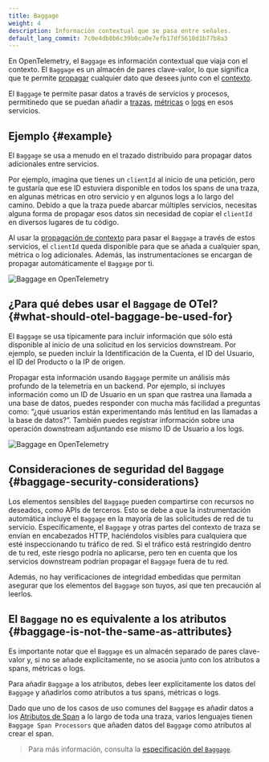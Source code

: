 ```yaml
---
title: Baggage
weight: 4
description: Información contextual que se pasa entre señales.
default_lang_commit: 7c0e4db0b6c39b0ca0e7efb17df5610d1b77b8a3
---
```


En OpenTelemetry, el `Baggage` es información contextual que viaja con el
contexto. El `Baggage` es un almacén de pares clave-valor, lo que significa que
te permite [propagar](../../context-propagation/#propagation) cualquier dato que
desees junto con el [contexto](../../context-propagation/#context).

El `Baggage` te permite pasar datos a través de servicios y procesos,
permitinedo que se puedan añadir a [trazas](../traces/), [métricas](../metrics/)
o [logs](../logs/) en esos servicios.

## Ejemplo {#example}

El `Baggage` se usa a menudo en el trazado distribuido para propagar datos
adicionales entre servicios.

Por ejemplo, imagina que tienes un `clientId` al inicio de una petición, pero te
gustaría que ese ID estuviera disponible en todos los spans de una traza, en
algunas métricas en otro servicio y en algunos logs a lo largo del camino.
Debido a que la traza puede abarcar múltiples servicios, necesitas alguna forma
de propagar esos datos sin necesidad de copiar el `clientId` en diversos lugares
de tu código.

Al usar la [propagación de contexto](../traces/#context-propagation) para pasar
el `Baggage` a través de estos servicios, el `clientId` queda disponible para
que se añada a cualquier span, métrica o log adicionales. Además, las
instrumentaciones se encargan de propagar automáticamente el `Baggage` por ti.

![Baggage en OpenTelemetry](../otel-baggage.svg)

## ¿Para qué debes usar el `Baggage` de OTel? {#what-should-otel-baggage-be-used-for}

El `Baggage` se usa típicamente para incluir información que sólo está
disponible al inicio de una solicitud en los servicios downstream. Por ejemplo,
se pueden incluir la Identificación de la Cuenta, el ID del Usuario, el ID del
Producto o la IP de origen.

Propagar esta información usando `Baggage` permite un análisis más profundo de
la telemetría en un backend. Por ejemplo, si incluyes información como un ID de
Usuario en un span que rastrea una llamada a una base de datos, puedes responder
con mucha más facilidad a preguntas como: “¿qué usuarios están experimentando
más lentitud en las llamadas a la base de datos?”. También puedes registrar
información sobre una operación downstream adjuntando ese mismo ID de Usuario a
los logs.

![Baggage en OpenTelemetry](../otel-baggage-2.svg)

## Consideraciones de seguridad del `Baggage` {#baggage-security-considerations}

Los elementos sensibles del `Baggage` pueden compartirse con recursos no
deseados, como APIs de terceros. Esto se debe a que la instrumentación
automática incluye el `Baggage` en la mayoría de las solicitudes de red de tu
servicio. Específicamente, el `Baggage` y otras partes del contexto de traza se
envían en encabezados HTTP, haciéndolos visibles para cualquiera que esté
inspeccionando tu tráfico de red. Si el tráfico está restringido dentro de tu
red, este riesgo podría no aplicarse, pero ten en cuenta que los servicios
downstream podrían propagar el `Baggage` fuera de tu red.

Además, no hay verificaciones de integridad embedidas que permitan asegurar que
los elementos del `Baggage` son tuyos, así que ten precaución al leerlos.

## El `Baggage` no es equivalente a los atributos {#baggage-is-not-the-same-as-attributes}

Es importante notar que el `Baggage` es un almacén separado de pares clave-valor
y, si no se añade explícitamente, no se asocia junto con los atributos a spans,
métricas o logs.

Para añadir `Baggage` a los atributos, debes leer explícitamente los datos del
`Baggage` y añadirlos como atributos a tus spans, métricas o logs.

Dado que uno de los casos de uso comunes del `Baggage` es añadir datos a los
[Atributos de Span](../traces/#attributes) a lo largo de toda una traza, varios
lenguajes tienen `Baggage Span Processors` que añaden datos del `Baggage` como
atributos al crear el span.

> Para más información, consulta la [especificación del
> `Baggage`][baggage specification].

[baggage specification]: /docs/specs/otel/overview/#baggage-signal
